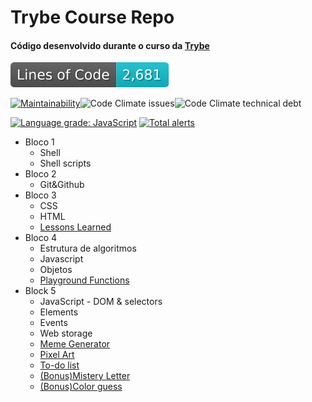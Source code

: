 # Trybe Course Repo

#### Código desenvolvido durante o curso da [Trybe](https://www.betrybe.com/)
![Lines of code](https://github.com/wberilo/trybe-exercises/blob/image-data/badge.svg)

[![Maintainability](https://api.codeclimate.com/v1/badges/56b762164ebffcdcef3f/maintainability)](https://codeclimate.com/github/wberilo/trybe-exercises/maintainability)![Code Climate issues](https://img.shields.io/codeclimate/issues/wberilo/trybe-exercises?color=9bcf00)![Code Climate technical debt](https://img.shields.io/codeclimate/tech-debt/wberilo/trybe-exercises)

[![Language grade: JavaScript](https://img.shields.io/lgtm/grade/javascript/g/wberilo/trybe-exercises.svg?logo=lgtm&logoWidth=18)](https://lgtm.com/projects/g/wberilo/trybe-exercises/context:javascript) [![Total alerts](https://img.shields.io/lgtm/alerts/g/wberilo/trybe-exercises.svg?logo=lgtm&logoWidth=18)](https://lgtm.com/projects/g/wberilo/trybe-exercises/alerts/) 
* Bloco 1
    * Shell
    * Shell scripts
* Bloco 2
    * Git&Github
* Bloco 3
    * CSS
    * HTML
    * [Lessons Learned](https://github.com/wberilo/trybe-project-block-3)
* Bloco 4
    * Estrutura de algoritmos
    * Javascript
    * Objetos
    * [Playground Functions](https://github.com/wberilo/trybe-project-block-4)
* Block 5
    * JavaScript - DOM & selectors
    * Elements
    * Events
    * Web storage
    * [Meme Generator](https://github.com/wberilo/meme-generator)
    * [Pixel Art](https://github.com/wberilo/pixel-art)
    * [To-do list](https://github.com/wberilo/todo-list)
    * [(Bonus)Mistery Letter](https://github.com/wberilo/mistery-letter)
    * [(Bonus)Color guess](https://github.com/wberilo/color-guess)
